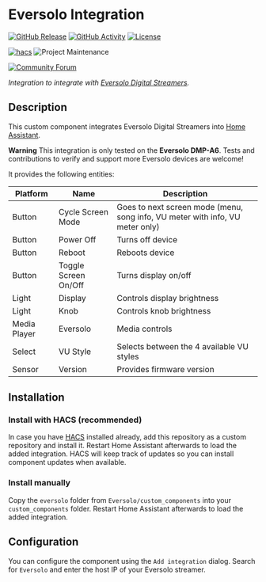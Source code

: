 # Eversolo Integration

[![GitHub Release][releases-shield]][releases]
[![GitHub Activity][commits-shield]][commits]
[![License][license-shield]](LICENSE)

[![hacs][hacsbadge]][hacs]
![Project Maintenance][maintenance-shield]

[![Community Forum][forum-shield]][forum]

_Integration to integrate with [Eversolo Digital Streamers](https://www.eversolo.com/)._

## Description

This custom component integrates Eversolo Digital Streamers into [Home Assistant](https://www.home-assistant.io/). 

**Warning**
This integration is only tested on the **Eversolo DMP-A6**. Tests and contributions to verify and support more Eversolo devices are welcome!

It provides the following entities:

| Platform      | Name                       | Description                                                                   |
|---------------|----------------------------|-------------------------------------------------------------------------------|
| Button        | Cycle Screen Mode          | Goes to next screen mode (menu, song info, VU meter with info, VU meter only) |
| Button        | Power Off                  | Turns off device                                                              |
| Button        | Reboot                     | Reboots device                                                                |
| Button        | Toggle Screen On/Off       | Turns display on/off                                                          |
| Light         | Display                    | Controls display brightness                                                   |
| Light         | Knob                       | Controls knob brightness                                                      |
| Media Player  | Eversolo                   | Media controls                                                                |
| Select        | VU Style                   | Selects between the 4 available VU styles                                     |
| Sensor        | Version                    | Provides firmware version                                                     |

## Installation

### Install with HACS (recommended)

In case you have [HACS](https://hacs.xyz/) installed already, add this repository as a custom repository and install it. Restart Home Assistant afterwards to load the added integration. HACS will keep track of updates so you can install component updates when available.

### Install manually

Copy the `eversolo` folder from `Eversolo/custom_components` into your `custom_components` folder. Restart Home Assistant afterwards to load the added integration.

## Configuration

You can configure the component using the `Add integration` dialog. Search for `Eversolo` and enter the host IP of your Eversolo streamer.

[commits-shield]: https://img.shields.io/github/commit-activity/y/hchris1/eversolo.svg?style=for-the-badge
[commits]: https://github.com/hchris1/eversolo/commits/main
[hacs]: https://github.com/hacs/integration
[hacsbadge]: https://img.shields.io/badge/HACS-Custom-orange.svg?style=for-the-badge
[forum-shield]: https://img.shields.io/badge/community-forum-brightgreen.svg?style=for-the-badge
[forum]: https://community.home-assistant.io/
[license-shield]: https://img.shields.io/github/license/hchris1/eversolo.svg?style=for-the-badge
[maintenance-shield]: https://img.shields.io/badge/maintainer-Christian%20%40hchris1-blue.svg?style=for-the-badge
[releases-shield]: https://img.shields.io/github/release/hchris1/eversolo.svg?style=for-the-badge
[releases]: https://github.com/hchris1/eversolo/releases
